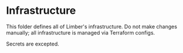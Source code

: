 # Infrastructure

This folder defines all of Limber's infrastructure.
Do not make changes manually;
all infrastructure is managed via Terraform configs.

Secrets are excepted.
